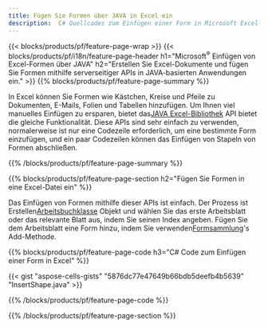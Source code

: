 ```yaml
---
title: Fügen Sie Formen über JAVA in Excel ein
description:  C# Quellcodes zum Einfügen einer Form in Microsoft Excel-Dateien mithilfe der JAVA-Bibliothek.
---
```

{{< blocks/products/pf/feature-page-wrap >}}
{{< blocks/products/pf/i18n/feature-page-header h1="Microsoft<sup>&reg;</sup> Einfügen von Excel-Formen über JAVA" h2="Erstellen Sie Excel-Dokumente und fügen Sie Formen mithilfe serverseitiger APIs in JAVA-basierten Anwendungen ein." >}}
{{% blocks/products/pf/feature-page-summary %}}

 In Excel können Sie Formen wie Kästchen, Kreise und Pfeile zu Dokumenten, E-Mails, Folien und Tabellen hinzufügen. Um Ihnen viel manuelles Einfügen zu ersparen, bietet das[JAVA Excel-Bibliothek](https://releases.aspose.com/cells/java/) API bietet die gleiche Funktionalität. Diese APIs sind sehr einfach zu verwenden, normalerweise ist nur eine Codezeile erforderlich, um eine bestimmte Form einzufügen, und ein paar Codezeilen können das Einfügen von Stapeln von Formen abschließen.

{{% /blocks/products/pf/feature-page-summary %}}

{{% blocks/products/pf/feature-page-section h2="Fügen Sie Formen in eine Excel-Datei ein" %}}

 Das Einfügen von Formen mithilfe dieser APIs ist einfach. Der Prozess ist Erstellen[Arbeitsbuchklasse](https://reference.aspose.com/cells/java/com.aspose.cells/workbook/) Objekt und wählen Sie das erste Arbeitsblatt oder das relevante Blatt aus, indem Sie seinen Index angeben. Fügen Sie dem Arbeitsblatt eine Form hinzu, indem Sie verwenden[Formsammlung](https://reference.aspose.com/cells/java/com.aspose.cells/shapecollection/)'s Add-Methode.

{{% blocks/products/pf/feature-page-code h3="C# Code zum Einfügen einer Form in Excel" %}}

{{< gist "aspose-cells-gists" "5876dc77e47649b66bdb5deefb4b5639" "InsertShape.java" >}}

{{% /blocks/products/pf/feature-page-code %}}

{{% /blocks/products/pf/feature-page-section %}}
